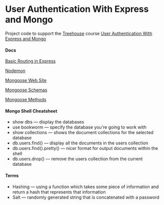 # User Authentication With Express and Mongo
Project code to support the [Treehouse](https://teamtreehouse.com) course [User Authentication With Express and Mongo](https://teamtreehouse.com/library/user-authentication-with-express-and-mongo)

<h4>Docs</h4>
<p><a href="http://expressjs.com/en/starter/basic-routing.html">Basic Routing in Express</a></p>
<p><a href="https://nodemon.io/">Nodemon</a></p>
<p><a href="http://mongoosejs.com/index.html">Mongoose Web Site</a></p>
<p><a href="http://mongoosejs.com/docs/guide.html">Mongoose Schemas</a></p>
<p><a href="http://mongoosejs.com/docs/guide.html#methods">Mongoose Methods</a></p>

<h4>Mongo Shell Cheatsheet</h4>
<ul>
	<li>show dbs — display the databases</li>
	<li>use bookworm — specify the database you're going to work with</li>
	<li>show collections — shows the document collections for the selected database</li>
	<li>db.users.find() — display all the documents in the users collection</li>
	<li>db.users.find().pretty() — nicer format for output documents within the shell</li>
	<li>db.users.drop() — remove the users collection from the current database</li>
</ul>

<h4>Terms</h4>
<ul>
	<li>Hashing — using a function which takes some piece of information and return a hash that represents that information</li>
	<li>Salt — randomly generated string that is concatenated with a password</li>
</ul>
